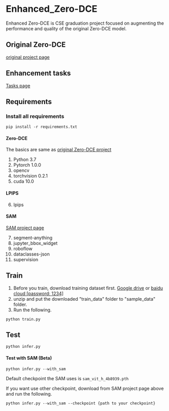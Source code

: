 # Enhanced_Zero-DCE
Enhanced Zero-DCE is CSE graduation project focused on augmenting the performance and quality of the original Zero-DCE model.

## Original Zero-DCE
[original project page](https://github.com/Li-Chongyi/Zero-DCE)

## Enhancement tasks
[Tasks page](https://crawling-hugger-363.notion.site/Enhanced_zero-dce-acacc4c4196f499298f3c5ef18b38b9c?pvs=4)

## Requirements
### Install all requirements
```
pip install -r requirements.txt
```

#### Zero-DCE
The basics are same as [original Zero-DCE project](https://github.com/Li-Chongyi/Zero-DCE)
1. Python 3.7
2. Pytorch 1.0.0
3. opencv
4. torchvision 0.2.1
5. cuda 10.0


#### LPIPS
6. lpips

#### SAM
[SAM project page](https://github.com/facebookresearch/segment-anything)

7. segment-anything
8. jupyter_bbox_widget
9. roboflow
10. dataclasses-json 
11. supervision


## Train
1. Before you train, download training dataset first. <a href="https://drive.google.com/file/d/1GAB3uGsmAyLgtDBDONbil08vVu5wJcG3/view?usp=sharing">Google drive</a> or <a href="https://pan.baidu.com/s/11-u_FZkJ8OgbqcG6763XyA">baidu cloud [password: 1234]</a>
2. unzip and put the downloaded "train_data" folder to "sample_data" folder.
3. Run the following.
```
python train.py
```
## Test
```
python infer.py
```
#### Test with SAM (Beta)
```
python infer.py --with_sam
```

Default checkpoint the SAM uses is `sam_vit_h_4b8939.pth`

If you want use other checkpoint, download from SAM project page above and run the following.

```
python infer.py --with_sam --checkpoint {path to your checkpoint}
```
